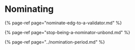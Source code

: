 # Nominating



{% page-ref page="nominate-edg-to-a-validator.md" %}

{% page-ref page="stop-being-a-nominator-unbond.md" %}

{% page-ref page="../nomination-period.md" %}



